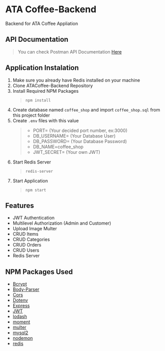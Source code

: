 # ATA Coffee-Backend
Backend for ATA Coffee Appliation

## API Documentation
> You can check Postman API Documentation [Here](https://documenter.getpostman.com/view/10242708/TW77gNyV#b118a2c5-6975-4e81-b280-55cba3fb2e98)

## Application Instalation
1. Make sure you already have Redis installed on your machine
2. Clone ATACoffee-Backend Repository
3. Install Required NPM Packages 
   > `npm install`
4. Create database named `coffee_shop` and import `coffee_shop.sql` from this project folder
5. Create `.env` files with this value
   > - PORT= (Your decided port number, ex:3000)
   > - DB_USERNAME= (Your Database User)
   > - DB_PASSWORD= (Your Database Password)
   > - DB_NAME=coffee_shop
   > - JWT_SECRET= (Your own JWT)
6. Start Redis Server
   > `redis-server`
7. Start Application
   > `npm start`

## Features
- JWT Authentication
- Multilevel Authorization (Admin and Customer)
- Upload Image Multer
- CRUD Items
- CRUD Categories
- CRUD Orders
- CRUD Users
- Redis Server

## NPM Packages Used
- [Bcrypt](https://www.npmjs.com/package/bcrypt)
- [Body-Parser](https://www.npmjs.com/package/body-parser)
- [Cors](https://www.npmjs.com/package/cors)
- [Dotenv](https://www.npmjs.com/package/dotenv)
- [Express](https://www.npmjs.com/package/express)
- [JWT](https://www.npmjs.com/package/jsonwebtoken)
- [lodash](https://www.npmjs.com/package/lodash)
- [moment](https://www.npmjs.com/package/moment)
- [multer](https://www.npmjs.com/package/multer)
- [mysql2](https://www.npmjs.com/package/mysql2)
- [nodemon](https://www.npmjs.com/package/nodemon)
- [redis](https://www.npmjs.com/package/redis)